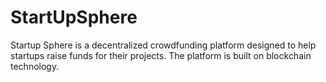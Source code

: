 # StartUpSphere
Startup Sphere is a decentralized crowdfunding platform designed to help startups raise funds for their projects. The platform is built on blockchain technology. 
